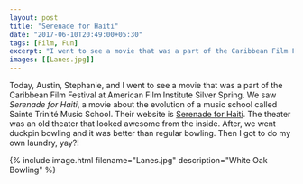 ```yaml
---
layout: post
title: "Serenade for Haiti"
date: "2017-06-10T20:49:00+05:30"
tags: [Film, Fun]
excerpt: "I went to see a movie that was a part of the Caribbean Film Festival at American Film Institute Silver Spring."
images: [[Lanes.jpg]]
---
```


Today, Austin, Stephanie, and I went to see a movie that was a part of the Caribbean Film Festival at American Film Institute Silver Spring. We saw *Serenade for Haiti*, a movie about the evolution of a music school called Sainte Trinité Music School. Their website is 
[Serenade for Haiti](https://www.serenadeforhaiti.com/). The theater was an old theater that looked awesome from the inside. After, we went duckpin bowling and it was better than regular bowling. Then I got to do my own laundry, yay?!

{% include image.html filename="Lanes.jpg" description="White Oak Bowling" %}